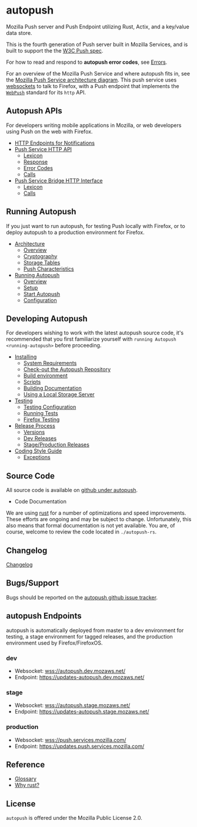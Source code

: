 # autopush

Mozilla Push server and Push Endpoint utilizing Rust, Actix, and
a key/value data store.

This is the fourth generation of Push server built in Mozilla Services, and is built to support the the [W3C Push
spec](http://w3c.github.io/push-api/index.html).

For how to read and respond to **autopush error codes**, see
[Errors](errors.md).

For an overview of the Mozilla Push Service and where autopush fits in,
see the [Mozilla Push Service architecture
diagram](http://mozilla-push-service.readthedocs.io/en/latest/#architecture).
This push service uses [websockets](https://developer.mozilla.org/en-US/docs/Web/API/WebSockets_API) to talk to Firefox, with a Push
endpoint that implements the [`WebPush`](https://www.rfc-editor.org/rfc/rfc8030.html) standard for its `http` API.

## Autopush APIs

For developers writing mobile applications in Mozilla, or web developers using Push on the web with Firefox.

<div class="toctree" maxdepth="2">

* [HTTP Endpoints for Notifications](http.md)
* [Push Service HTTP API](http.md#push-service-http-api)
  * [Lexicon](http.md#lexicon)
  * [Response](http.md#response)
  * [Error Codes](http.md#error-codes)
  * [Calls](http.md#calls)
* [Push Service Bridge HTTP Interface](http.md#push-service-bridge-http-interface)
  * [Lexicon](http.md#id3)
  * [Calls](http.md#id4)

</div>

## Running Autopush

If you just want to run autopush, for testing Push locally with Firefox,
or to deploy autopush to a production environment for Firefox.

<div class="toctree" maxdepth="2">

* [Architecture](architecture.md)
  * [Overview](architecture.md#overview)
  * [Cryptography](architecture.md#cryptography)
  * [Storage Tables](architecture.md#storage)
  * [Push Characteristics](architecture.md#push-characteristics)
* [Running Autopush](running.md)
  * [Overview](running.md#overview)
  * [Setup](running.md#setup)
  * [Start Autopush](running.md#start-autopush)
  * [Configuration](running.md#configuration)

</div>

## Developing Autopush

For developers wishing to work with the latest autopush source code,
it's recommended that you first familiarize yourself with
`running Autopush <running-autopush>` before proceeding.

<div class="toctree" maxdepth="2">

* [Installing](install.md)
  * [System Requirements](install.md#requirements)
  * [Check-out the Autopush Repository](install.md#check-out)
  * [Build environment](install.md#build-env)
  * [Scripts](install.md#scripts)
  * [Building Documentation](install.md#building-documentation)
  * [Using a Local Storage Server](install.md#local-storage)
* [Testing](test.md)
  * [Testing Configuration](test.md#testing-configuration)
  * [Running Tests](test.md#running-tests)
  * [Firefox Testing](test.md#firefox-testing)
* [Release Process](release.md)
  * [Versions](release.md#versions)
  * [Dev Releases](release.md#dev-releases)
  * [Stage/Production Releases](release.md#stage-production-releases)
* [Coding Style Guide](style.md)
  * [Exceptions](style.md#exceptions)

</div>

## Source Code

All source code is available on [github under
autopush](https://github.com/mozilla-services/autopush-rs).

<!-- TODO -->
* Code Documentation

We are using [rust](https://rust-lang.org) for a number of optimizations
and speed improvements. These efforts are ongoing and may be subject to
change. Unfortunately, this also means that formal documentation is not
yet available. You are, of course, welcome to review the code located in
`./autopush-rs`.

## Changelog

[Changelog](https://github.com/mozilla-services/autopush/blob/master/CHANGELOG.md)

</div>

## Bugs/Support

Bugs should be reported on the [autopush github issue
tracker](https://github.com/mozilla-services/autopush-rs/issues).

## autopush Endpoints

autopush is automatically deployed from master to a dev environment for
testing, a stage environment for tagged releases, and the production
environment used by Firefox/FirefoxOS.

### dev

* Websocket: <wss://autopush.dev.mozaws.net/>
* Endpoint: <https://updates-autopush.dev.mozaws.net/>

### stage

* Websocket: <wss://autopush.stage.mozaws.net/>
* Endpoint: <https://updates-autopush.stage.mozaws.net/>

### production

* Websocket: <wss://push.services.mozilla.com/>
* Endpoint: <https://updates.push.services.mozilla.com/>

## Reference

* [Glossary](glossary.md)
* [Why rust?](rust.md)

## License

`autopush` is offered under the Mozilla Public License 2.0.
